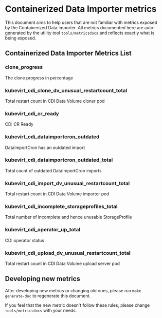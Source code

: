 # Containerized Data Importer metrics
This document aims to help users that are not familiar with metrics exposed by the Containerized Data Importer.
All metrics documented here are auto-generated by the utility tool `tools/metricsdocs` and reflects exactly what is being exposed.

## Containerized Data Importer Metrics List
### clone_progress
The clone progress in percentage
### kubevirt_cdi_clone_dv_unusual_restartcount_total
Total restart count in CDI Data Volume cloner pod
### kubevirt_cdi_cr_ready
CDI CR Ready
### kubevirt_cdi_dataimportcron_outdated
DataImportCron has an outdated import
### kubevirt_cdi_dataimportcron_outdated_total
Total count of outdated DataImportCron imports
### kubevirt_cdi_import_dv_unusual_restartcount_total
Total restart count in CDI Data Volume importer pod
### kubevirt_cdi_incomplete_storageprofiles_total
Total number of incomplete and hence unusable StorageProfile
### kubevirt_cdi_operator_up_total
CDI operator status
### kubevirt_cdi_upload_dv_unusual_restartcount_total
Total restart count in CDI Data Volume upload server pod
## Developing new metrics
After developing new metrics or changing old ones, please run `make generate-doc` to regenerate this document.

If you feel that the new metric doesn't follow these rules, please change `tools/metricsdocs` with your needs.
